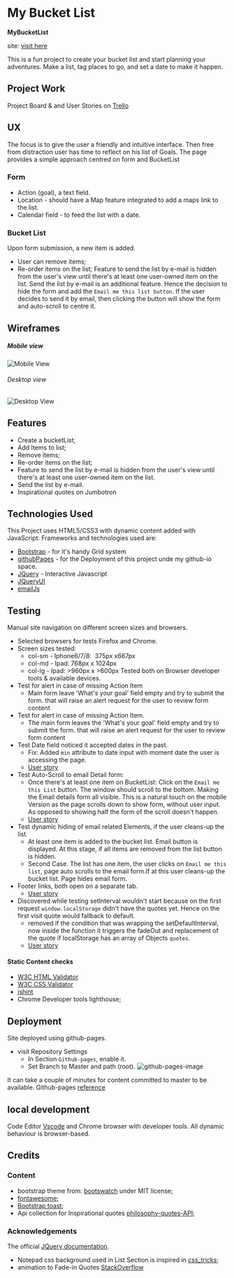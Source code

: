 # My Bucket List

**MyBucketList** 

site: [visit here](https://diogo-pessoa.github.io/MyBucketList/index.html)

This is a fun project to create your bucket list and start planning your adventures. Make a list, tag places to go, and set a date to make it happen.

## Project Work 

Project Board & and User Stories on [Trello](https://trello.com/b/IdBaRAf3)

## UX

The focus is to give the user a friendly and intuitive interface. Then free from distraction user has time to reflect on his list of Goals.
The page provides a simple approach centred on form and BucketList

### Form

- Action (goal), a text field. 
- Location - should have a Map feature integrated to add a maps link to the list.
- Calendar field - to feed the list with a date.

### Bucket List
Upon form submission, a new item is added.
- User can remove items;
- Re-order items on the list;
Feature to send the list by e-mail is hidden from the user's view until there's at least one user-owned item on the list. 
Send the list by e-mail is an additional feature. Hence the decision to hide the form and add the `Email me this list button`. If the user decides to send it by email, then clicking the button will show the form and auto-scroll to centre it. 

## Wireframes

##### Mobile view
![Mobile View](https://github.com/diogo-pessoa/MyBucketList/blob/master/readmeImageContent/Mobile_view.png)

###### Desktop view
![Desktop View](https://github.com/diogo-pessoa/MyBucketList/blob/master/readmeImageContent/Desktop_Version.png)

## Features

- Create a bucketList;
- Add Items to list;
- Remove items;
- Re-order items on the list;
- Feature to send the list by e-mail is hidden from the user's view until there's at least one user-owned item on the list. 
- Send the list by e-mail.
- Inspirational quotes on Jumbotron

## Technologies Used

This Project uses HTML5/CSS3 with dynamic content added with JavaScript. Frameworks and technologies used are:
- [Bootstrap](https://getbootstrap.com/) - for it's handy Grid system 
- [githubPages](https://pages.github.com/) - for the Deployment of this project unde my github-io space.
- [JQuery](https://jquery.com/) - Interactive Javascript
- [JQueryUI](https://learn.jquery.com/jquery-ui/)
- [emailJs](https://www.emailjs.com/)

## Testing

Manual site navigation on different screen sizes and browsers. 

- Selected browsers for tests Firefox and Chrome. 
- Screen sizes tested: 
  - col-sm - Iphone6/7/8:  375px x667px
  - col-md - Ipad: 768px x 1024px
  - col-lg - Ipad: >960px x >600px
Tested both on Browser developer tools & available devices. 
- Test for alert in case of missing Action Item 
  - Main form leave 'What's your goal' field empty and try to submit the form. that will raise an alert request for the user to review form content
- Test for alert in case of missing Action Item. 
  - The main form leaves the 'What's your goal' field empty and try to submit the form. that will raise an alert request for the user to review form content
- Test Date field noticed it accepted dates in the past.
  - Fix: Added `min` attribute to date input with moment date the user is accessing the page.
  - [User story](https://trello.com/c/ZFZhuFir)
- Test Auto-Scroll to email Detail form: 
  - Once there's at least one item on BucketList: Click on the `Email me this List` button. The window should scroll to the bottom. Making the Email details form all visible. This is a natural touch on the mobile Version as the page scrolls down to show form, without user input. As opposed to showing half the form of the scroll doesn't happen.
  - [User story](https://trello.com/c/7E3QR28A)
- Test dynamic hiding of email related Elements, if the user cleans-up the list. 
  - At least one item is added to the bucket list. Email button is displayed. At this stage, if all items are removed from the list button is hidden. 
  - Second Case. The list has one item, the user clicks on `Email me this list`, page auto scrolls to the email form.If at this user cleans-up the bucket list. Page hides email form.
- Footer links, both open on a separate tab.
  - [User story](https://trello.com/c/0lkvynRe)
- Discovered while testing setInterval wouldn't start because on the first request `window.localStorage` didn't have the quotes yet. Hence on the first visit quote would fallback to default. 
  - removed if the condition that was wrapping the setDefaultInterval, now inside the function it triggers the fadeOut and replacement of the quote if localStorage has an array of Objects `quotes`.
  - [User story](https://trello.com/c/ZQhhDu51)

#### Static Content checks
- [W3C HTML Validator](https://validator.w3.org/)
- [W3C CSS Validator](http://jigsaw.w3.org/css-validator/validator$link)
- [jshint](https://jshint.com/)
- Chrome Developer tools lighthouse;

## Deployment 

Site deployed using github-pages. 
- visit Repository Settings
  - In Section `Github-pages`, enable it.
  - Set Branch to Master and path (root).
![github-pages-image](https://github.com/diogo-pessoa/MyBucketList/blob/master/readmeImageContent/MybucketList-GH-pages.png)

It can take a couple of minutes for content committed to master to be available.
Github-pages [reference](https://pages.github.com/)

## local development
Code Editor [Vscode](https://code.visualstudio.com/) and Chrome browser with developer tools. All dynamic behaviour is browser-based.

## Credits

### Content

- bootstrap theme from: [bootswatch](https://bootswatch.com/journal/) under MIT license;
- [fontawesome](https://fontawesome.com/);
- [Bootstrap toast](https://getbootstrap.com/docs/4.2/components/toasts/);
- Api collection for Inspirational quotes [philosophy-quotes-API](https://github.com/KaranDahiya/philosophy-quotes-API);

### Acknowledgements

The official [JQuery documentation](https://api.jquery.com/).
- Notepad css background used in List Section is inspired in [css_tricks](https://css-tricks.com/how-to-create-a-notebook-design-with-css/);
- animation to Fade-in Quotes [StackOverflow](https://stackoverflow.com/questions/5248721/jquery-replacewith-fade-animate)
 